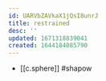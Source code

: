 ```yaml
---
id: UARVbZAVkaX1jQsI8unrJ
title: restrained
desc: ''
updated: 1671318839041
created: 1644184085790
---
```


- [[c.sphere]] #shapow
